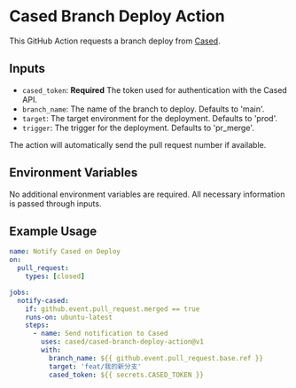 # Cased Branch Deploy Action

This GitHub Action requests a branch deploy from [Cased](https://cased.com).

## Inputs

- `cased_token`: **Required** The token used for authentication with the Cased API.
- `branch_name`: The name of the branch to deploy. Defaults to 'main'.
- `target`: The target environment for the deployment. Defaults to 'prod'.
- `trigger`: The trigger for the deployment. Defaults to 'pr_merge'.

The action will automatically send the pull request number if available.

## Environment Variables

No additional environment variables are required. All necessary information is passed through inputs.

## Example Usage

```yaml
name: Notify Cased on Deploy
on:
  pull_request:
    types: [closed]

jobs:
  notify-cased:
    if: github.event.pull_request.merged == true
    runs-on: ubuntu-latest
    steps:
      - name: Send notification to Cased
        uses: cased/cased-branch-deploy-action@v1
        with:
          branch_name: ${{ github.event.pull_request.base.ref }}
          target: 'feat/我的新分支'
          cased_token: ${{ secrets.CASED_TOKEN }}
